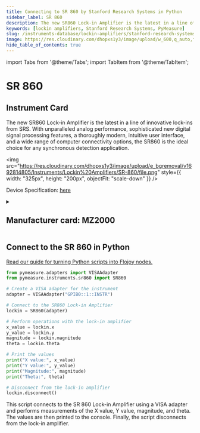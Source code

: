 ```yaml
---
title: Connecting to SR 860 by Stanford Research Systems in Python
sidebar_label: SR 860
description: The new SR860 Lock-in Amplifier is the latest in a line of innovative lock-ins from SRS. With unparalleled analog performance, sophisticated new digital signal processing features, a thoroughly modern, intuitive user interface, and a wide range of computer connectivity options, the SR860 is the ideal choice for any synchronous detection application.
keywords: [lockin amplifiers, Stanford Research Systems, PyMeasure]
slug: /instruments-database/lockin-amplifiers/stanford-research-systems/sr-860
image: https://res.cloudinary.com/dhopxs1y3/image/upload/w_600,q_auto,f_auto/e_bgremoval/v1692814805/Instruments/Lockin%20Amplifiers/SR-860/file.jpg
hide_table_of_contents: true
---
```


import Tabs from '@theme/Tabs';
import TabItem from '@theme/TabItem';

# SR 860

## Instrument Card

<div className="flex">

<div>

The new SR860 Lock-in Amplifier is the latest in a line of innovative lock-ins from SRS. With unparalleled analog performance, sophisticated new digital signal processing features, a thoroughly modern, intuitive user interface, and a wide range of computer connectivity options, the SR860 is the ideal choice for any synchronous detection application.

</div>

<img src="https://res.cloudinary.com/dhopxs1y3/image/upload/e_bgremoval/v1692814805/Instruments/Lockin%20Amplifiers/SR-860/file.png" style={{ width: "325px", height: "200px", objectFit: "scale-down" }} />

</div>

<div className="flex text-center">

<p>Device Specification: <a target="\_blank" href="https://www.thinksrs.com/downloads/pdfs/catalog/SR860c.pdf">here</a></p>

</div>

<details style={{ marginTop: "15px"}}>
<summary><h2>Manufacturer card: MZ2000</h2></summary>

<img src="https://res.cloudinary.com/dhopxs1y3/image/upload/v1692806206/Instruments/Vendor%20Logos/Stanford_Research.png" style={{ width: "100%", height: "170px",objectFit: "scale-down" }} />

Stanford Research Systems is a maker of general test and measurement instruments. The company was founded in 1980, is privately held, and is not affiliated with Stanford University. Stanford Research Systems manufactures all of their products at their Sunnyvale, California facility.

<ul>
  <li>Headquarters: Sunnyvale, California</li>
  <li>Yearly Revenue (millions, USD): 24.9</li>
  <li>Vendor Website: <a href="https://www.thinksrs.com/index.html">here</a></li>
</ul>
</details>

## Connect to the SR 860 in Python

[Read our guide for turning Python scripts into Flojoy nodes.](https://docs.flojoy.ai/custom-nodes/creating-custom-node/)
<Tabs>

<TabItem value="Flojoy" label="Flojoy" className="flojoy-instrument-tabs">

<NodeCardCollection category='WIDGET2000' manufacturer='MZ2000'></NodeCardCollection>

</TabItem>
<TabItem value="PyMeasure" label="PyMeasure">


```python
from pymeasure.adapters import VISAAdapter
from pymeasure.instruments.sr860 import SR860

# Create a VISA adapter for the instrument
adapter = VISAAdapter("GPIB0::1::INSTR")

# Connect to the SR860 Lock-in Amplifier
lockin = SR860(adapter)

# Perform operations with the lock-in amplifier
x_value = lockin.x
y_value = lockin.y
magnitude = lockin.magnitude
theta = lockin.theta

# Print the values
print("X value:", x_value)
print("Y value:", y_value)
print("Magnitude:", magnitude)
print("Theta:", theta)

# Disconnect from the lock-in amplifier
lockin.disconnect()
```

This script connects to the SR 860 Lock-in Amplifier using a VISA adapter and performs measurements of the X value, Y value, magnitude, and theta. The values are then printed to the console. Finally, the script disconnects from the lock-in amplifier.

</TabItem>
</Tabs>